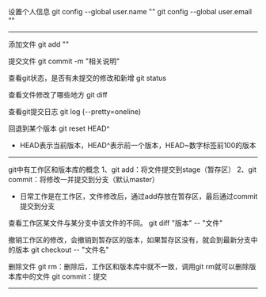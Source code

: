 设置个人信息
git config --global user.name ""
git config --global user.email ""

--------------------------------------------------------
添加文件
git add ""

提交文件
git commit -m "相关说明"

查看git状态，是否有未提交的修改和新增
git status

查看文件修改了哪些地方
git diff

查看git提交日志
git log (--pretty=oneline)

回退到某个版本
git reset HEAD^
* HEAD表示当前版本，HEAD^表示前一个版本，HEAD~数字标签前100的版本

---------------------------------------------------------

git中有工作区和版本库的概念
1、git add：将文件提交到stage（暂存区）
2、git commit：将修改一并提交到分支（默认master）
* 日常工作是在工作区，文件修改后，通过add存放在暂存区，最后通过commit提交到分支

查看工作区某文件与某分支中该文件的不同。
git diff "版本" -- "文件"

撤销工作区的修改，会撤销到暂存区的版本，如果暂存区没有，就会到最新分支中的版本
git checkout -- "文件名"

删除文件
git rm：删除后，工作区和版本库中就不一致，调用git rm就可以删除版本库中的文件
git commit：提交

--------------------------------------------------------



